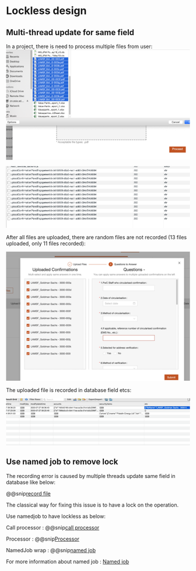 # Lockless design

## Multi-thread update for same field 

In a project, there is need to process multiple files from user:
![Upload file](pic/uploadfiles.png)

![File uploaded](pic/network.png)

After all files are uploaded, there are random files are not recorded (13 files uploaded, only 11 files recorded):

![File uploaded](pic/filesupload.png)

The uploaded file is recorded in database field etcs:

![database field](pic/dbfield.png)

## Use named job to remove lock

The recording error is caused by multiple threads update same field in database like below:

@@snip[record file](code/update.scala)

The classical way for fixing this issue is to have a lock on the operation.

Use namedjob to have lockless as below:

Call processor
: @@snip[call processor](code/callProcessor.scala)

Processor
: @@snip[Processor](code/processor.scala)

NamedJob wrap
: @@snip[named job](code/doraserver.scala)

For more information about named job : [Named job](https://wherby.github.io/doradilla/usage/namedjob.html)
